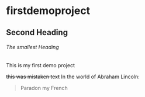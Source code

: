 # firstdemoproject

## Second Heading

###### The smallest Heading
This is my first demo project

~~this was mistaken text~~
In the world of Abraham Lincoln:
> Paradon my French
